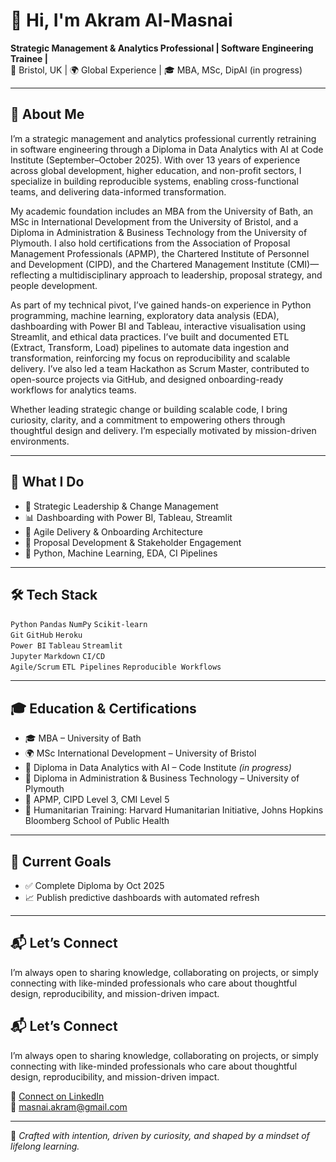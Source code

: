 # 👋 Hi, I'm Akram Al-Masnai

**Strategic Management & Analytics Professional | Software Engineering Trainee |**  
📍 Bristol, UK | 🌍 Global Experience | 🎓 MBA, MSc, DipAI (in progress)

---

## 🔹 About Me

I’m a strategic management and analytics professional currently retraining in software engineering through a Diploma in Data Analytics with AI at Code Institute (September–October 2025). With over 13 years of experience across global development, higher education, and non-profit sectors, I specialize in building reproducible systems, enabling cross-functional teams, and delivering data-informed transformation.

My academic foundation includes an MBA from the University of Bath, an MSc in International Development from the University of Bristol, and a Diploma in Administration & Business Technology from the University of Plymouth. I also hold certifications from the Association of Proposal Management Professionals (APMP), the Chartered Institute of Personnel and Development (CIPD), and the Chartered Management Institute (CMI)—reflecting a multidisciplinary approach to leadership, proposal strategy, and people development.

As part of my technical pivot, I’ve gained hands-on experience in Python programming, machine learning, exploratory data analysis (EDA), dashboarding with Power BI and Tableau, interactive visualisation using Streamlit, and ethical data practices. I’ve built and documented ETL (Extract, Transform, Load) pipelines to automate data ingestion and transformation, reinforcing my focus on reproducibility and scalable delivery. I’ve also led a team Hackathon as Scrum Master, contributed to open-source projects via GitHub, and designed onboarding-ready workflows for analytics teams.

Whether leading strategic change or building scalable code, I bring curiosity, clarity, and a commitment to empowering others through thoughtful design and delivery. I’m especially motivated by mission-driven environments.

---

## 💼 What I Do

- 🧠 Strategic Leadership & Change Management  
- 📊 Dashboarding with Power BI, Tableau, Streamlit  
- 🧩 Agile Delivery & Onboarding Architecture  
- 📝 Proposal Development & Stakeholder Engagement  
- 🐍 Python, Machine Learning, EDA, CI Pipelines

---

## 🛠️ Tech Stack

`Python` `Pandas` `NumPy` `Scikit-learn`  
`Git` `GitHub` `Heroku`  
`Power BI` `Tableau` `Streamlit`  
`Jupyter` `Markdown` `CI/CD`  
`Agile/Scrum` `ETL Pipelines` `Reproducible Workflows`

---

## 🎓 Education & Certifications

- 🎓 MBA – University of Bath  
- 🌍 MSc International Development – University of Bristol  
- 📘 Diploma in Data Analytics with AI – Code Institute *(in progress)*  
- 🧾 Diploma in Administration & Business Technology – University of Plymouth  
- 🏅 APMP, CIPD Level 3, CMI Level 5  
- 🏥 Humanitarian Training: Harvard Humanitarian Initiative, Johns Hopkins Bloomberg School of Public Health

---

## 🚀 Current Goals

- ✅ Complete Diploma by Oct 2025   
- 📈 Publish predictive dashboards with automated refresh  


---

## 📬 Let’s Connect

I’m always open to sharing knowledge, collaborating on projects, or simply connecting with like-minded professionals who care about thoughtful design, reproducibility, and mission-driven impact.

## 📬 Let’s Connect

I’m always open to sharing knowledge, collaborating on projects, or simply connecting with like-minded professionals who care about thoughtful design, reproducibility, and mission-driven impact.
 
💼 [Connect on LinkedIn](https://www.linkedin.com/in/akram-al-masnai/)  
📧 masnai.akram@gmail.com  



---

🖤 *Crafted with intention, driven by curiosity, and shaped by a mindset of lifelong learning.*

